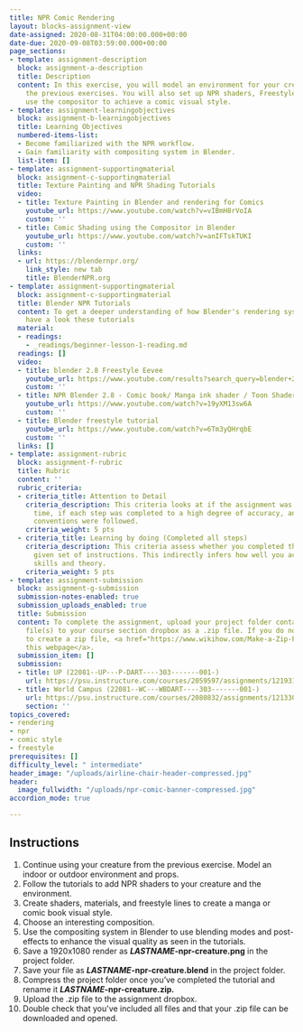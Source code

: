 ```yaml
---
title: NPR Comic Rendering
layout: blocks-assignment-view
date-assigned: 2020-08-31T04:00:00.000+00:00
date-due: 2020-09-08T03:59:00.000+00:00
page_sections:
- template: assignment-description
  block: assignment-a-description
  title: Description
  content: In this exercise, you will model an environment for your creature from
    the previous exercises. You will also set up NPR shaders, Freestyle lines, and
    use the compositor to achieve a comic visual style.
- template: assignment-learningobjectives
  block: assignment-b-learningobjectives
  title: Learning Objectives
  numbered-items-list:
  - Become familiarized with the NPR workflow.
  - Gain familiarity with compositing system in Blender.
  list-item: []
- template: assignment-supportingmaterial
  block: assignment-c-supportingmaterial
  title: Texture Painting and NPR Shading Tutorials
  video:
  - title: Texture Painting in Blender and rendering for Comics
    youtube_url: https://www.youtube.com/watch?v=vIBmH8rVoIA
    custom: ''
  - title: Comic Shading using the Compositor in Blender
    youtube_url: https://www.youtube.com/watch?v=anIFTskTUKI
    custom: ''
  links:
  - url: https://blendernpr.org/
    link_style: new tab
    title: BlenderNPR.org
- template: assignment-supportingmaterial
  block: assignment-c-supportingmaterial
  title: Blender NPR Tutorials
  content: To get a deeper understanding of how Blender's rendering system works,
    have a look these tutorials
  material:
  - readings:
    - _readings/beginner-lesson-1-reading.md
  readings: []
  video:
  - title: blender 2.8 Freestyle Eevee
    youtube_url: https://www.youtube.com/results?search_query=blender+2.8+freestyle+eevee
    custom: ''
  - title: NPR Blender 2.8 - Comic book/ Manga ink shader / Toon Shader
    youtube_url: https://www.youtube.com/watch?v=19yXM13sw6A
    custom: ''
  - title: Blender freestyle tutorial
    youtube_url: https://www.youtube.com/watch?v=6Tm3yQHrqbE
    custom: ''
  links: []
- template: assignment-rubric
  block: assignment-f-rubric
  title: Rubric
  content: ''
  rubric_criteria:
  - criteria_title: Attention to Detail
    criteria_description: This criteria looks at if the assignment was submitted on
      time, if each step was completed to a high degree of accuracy, and if file naming
      conventions were followed.
    criteria_weight: 5 pts
  - criteria_title: Learning by doing (Completed all steps)
    criteria_description: This criteria assess whether you completed the assignment's
      given set of instructions. This indirectly infers how well you acquired foundational
      skills and theory.
    criteria_weight: 5 pts
- template: assignment-submission
  block: assignment-g-submission
  submission-notes-enabled: true
  submission_uploads_enabled: true
  title: Submission
  content: To complete the assignment, upload your project folder containing your
    file(s) to your course section dropbox as a .zip file. If you do not know how
    to create a zip file, <a href="https://www.wikihow.com/Make-a-Zip-File" title="">see
    this webpage</a>.
  submission_item: []
  submission:
  - title: UP (22081--UP---P-DART----303-------001-)
    url: https://psu.instructure.com/courses/2059597/assignments/12193174
  - title: World Campus (22081--WC---WBDART----303-------001-)
    url: https://psu.instructure.com/courses/2080832/assignments/12133052
    section: ''
topics_covered:
- rendering
- npr
- comic style
- freestyle
prerequisites: []
difficulty_level: " intermediate"
header_image: "/uploads/airline-chair-header-compressed.jpg"
header:
  image_fullwidth: "/uploads/npr-comic-banner-compressed.jpg"
accordion_mode: true

---
```

## Instructions

 1. Continue using your creature from the previous exercise. Model an indoor or outdoor environment and props.
 2. Follow the tutorials to add NPR shaders to your creature and the environment.
 3. Create shaders, materials, and freestyle lines to create a manga or comic book visual style.
 4. Choose an interesting composition.
 5. Use the compositing system in Blender to use blending modes and post-effects to enhance the visual quality as seen in the tutorials.
 6. Save a 1920x1080 render as **_LASTNAME_-npr-creature.png** in the project folder.
 7. Save your file as **_LASTNAME_-npr-creature.blend** in the project folder.
 8. Compress the project folder once you’ve completed the tutorial and rename it **_LASTNAME_-npr-creature.zip.**
 9. Upload the .zip file to the assignment dropbox.
10. Double check that you've included all files and that your .zip file can be downloaded and opened.